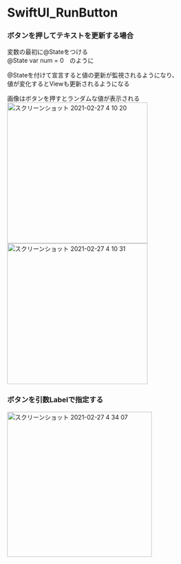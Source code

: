 # SwiftUI_RunButton

### ボタンを押してテキストを更新する場合<br>
変数の最初に@Stateをつける<br>
@State var num = 0　のように<br>

@Stateを付けて宣言すると値の更新が監視されるようになり、<br>
値が変化するとViewも更新されるようになる<br>



画像はボタンを押すとランダムな値が表示される<br>
<img width="326" alt="スクリーンショット 2021-02-27 4 10 20" src="https://user-images.githubusercontent.com/9380171/109344280-d7cccd80-78b1-11eb-9019-389adb5fd196.png"><img width="326" alt="スクリーンショット 2021-02-27 4 10 31" src="https://user-images.githubusercontent.com/9380171/109344283-d9969100-78b1-11eb-9c73-24f9f867d798.png">

### ボタンを引数Labelで指定する
<img width="336" alt="スクリーンショット 2021-02-27 4 34 07" src="https://user-images.githubusercontent.com/9380171/109346458-0e581780-78b5-11eb-9d47-1cce802a445a.png">
